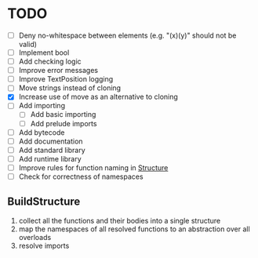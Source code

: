 # TODO
* [ ] Deny no-whitespace between elements (e.g. "(x)(y)" should not be valid)
* [ ] Implement bool
* [ ] Add checking logic
* [ ] Improve error messages
* [ ] Improve TextPosition logging
* [ ] Move strings instead of cloning
* [x] Increase use of move as an alternative to cloning
* [ ] Add importing
  * [ ] Add basic importing
  * [ ] Add prelude imports
* [ ] Add bytecode
* [ ] Add documentation
* [ ] Add standard library
* [ ] Add runtime library
* [ ] Improve rules for function naming in [Structure](leviathan-parser/src/structure_parser.rs)
* [ ] Check for correctness of namespaces

## BuildStructure
1. collect all the functions and their bodies into a single structure
2. map the namespaces of all resolved functions to an abstraction over all overloads
3. resolve imports
